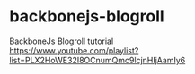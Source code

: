 # backbonejs-blogroll
BackboneJs Blogroll tutorial </br>
https://www.youtube.com/playlist?list=PLX2HoWE32I8OCnumQmc9lcjnHIjAamIy6
